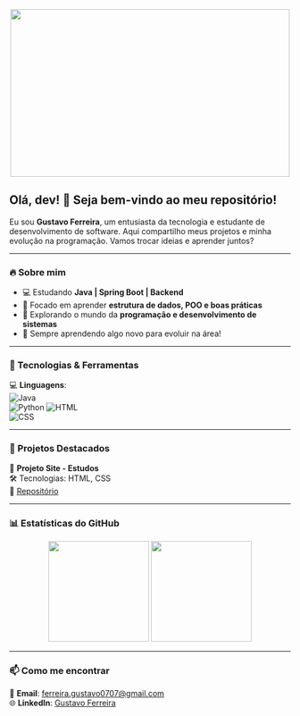 


<div align="center">
  <img src="https://media.giphy.com/media/qgQUggAC3Pfv687qPC/giphy.gif" width="500" height="300"/>
</div>  

## Olá, dev! 👋 Seja bem-vindo ao meu repositório!  

Eu sou **Gustavo Ferreira**, um entusiasta da tecnologia e estudante de desenvolvimento de software. Aqui compartilho meus projetos e minha evolução na programação. Vamos trocar ideias e aprender juntos?   

---

### 🔥 Sobre mim  
- 💻 Estudando **Java | Spring Boot | Backend**
- 🎯 Focado em aprender **estrutura de dados, POO e boas práticas**
- 🚀 Explorando o mundo da **programação e desenvolvimento de sistemas**
- 📖 Sempre aprendendo algo novo para evoluir na área!

---

### 📌 Tecnologias & Ferramentas  

💻 **Linguagens**:  
![Java](https://img.shields.io/badge/Java-ED8B00?style=for-the-badge&logo=openjdk&logoColor=white)  
![Python](https://img.shields.io/badge/Python-3776AB?style=for-the-badge&logo=python&logoColor=white)
![HTML](https://img.shields.io/badge/HTML-E34F26?style=for-the-badge&logo=html5&logoColor=white)  
![CSS](https://img.shields.io/badge/CSS-1572B6?style=for-the-badge&logo=css3&logoColor=white)  


---

### 📌 Projetos Destacados  

📍 **Projeto Site - Estudos**  
🛠️ Tecnologias: HTML, CSS  <br>
🔗 [Repositório](https://github.com/gustavofdes/projeto-android) 
 

---


### 📊 Estatísticas do GitHub  

<div align="center">
  <img height="180em" src="https://github-readme-stats.vercel.app/api?username=gustavofdes&show_icons=true&theme=radical"/>
  <img height="180em" src="https://github-readme-stats.vercel.app/api/top-langs/?username=gustavofdes&layout=compact&theme=radical"/>
</div>  

---

### 📫 Como me encontrar  

📩 **Email**: ferreira.gustavo0707@gmail.com <br>
🌐 **LinkedIn**: [Gustavo Ferreira](https://www.linkedin.com/in/gustavo-ferreira-85080625b/)
